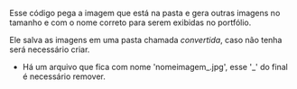 Esse código pega a imagem que está na pasta e gera outras imagens no tamanho e com o nome correto para serem exibidas no portfólio.

Ele salva as imagens em uma pasta chamada _convertida_, caso não tenha será necessário criar.

- Há um arquivo que fica com nome 'nomeimagem_.jpg', esse '_' do final é necessário remover.
